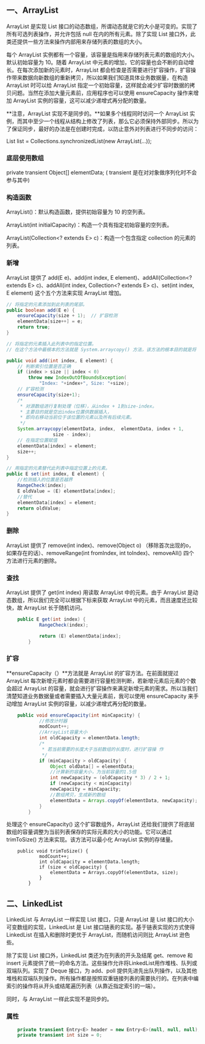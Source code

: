 ## 一、ArrayList

ArrayList 是实现 List 接口的动态数组，所谓动态就是它的大小是可变的。实现了所有可选列表操作，并允许包括 null 在内的所有元素。除了实现 List 接口外，此类还提供一些方法来操作内部用来存储列表的数组的大小。

每个 ArrayList 实例都有一个容量，该容量是指用来存储列表元素的数组的大小。默认初始容量为 10。随着 ArrayList  中元素的增加，它的容量也会不断的自动增长。在每次添加新的元素时，ArrayList  都会检查是否需要进行扩容操作，扩容操作带来数据向新数组的重新拷贝，所以如果我们知道具体业务数据量，在构造 ArrayList 时可以给  ArrayList 指定一个初始容量，这样就会减少扩容时数据的拷贝问题。当然在添加大量元素前，应用程序也可以使用 ensureCapacity  操作来增加 ArrayList 实例的容量，这可以减少递增式再分配的数量。

**注意，ArrayList 实现不是同步的。**如果多个线程同时访问一个 ArrayList 实例，而其中至少一个线程从结构上修改了列表，那么它必须保持外部同步。所以为了保证同步，最好的办法是在创建时完成，以防止意外对列表进行不同步的访问：

List list = Collections.synchronizedList(new ArrayList(…));



### 底层使用数组

private transient Object[] elementData; ( transient 是在对对象做序列化时不会参与其中)



### 构造函数

ArrayList()：默认构造函数，提供初始容量为 10 的空列表。

ArrayList(int initialCapacity)：构造一个具有指定初始容量的空列表。

ArrayList(Collection<? extends E> c)：构造一个包含指定 collection 的元素的列表。



### 新增

ArrayList 提供了 add(E e)、add(int index, E element)、addAll(Collection<?  extends E> c)、addAll(int index, Collection<? extends E>  c)、set(int index, E element) 这个五个方法来实现 ArrayList 增加。 

```java
// 将指定的元素添加到此列表的尾部。
public boolean add(E e) {
    ensureCapacity(size + 1);  // 扩容检测
    elementData[size++] = e;
    return true;
}
```

```java
// 将指定的元素插入此列表中的指定位置。
// 在这个方法中最根本的方法就是 System.arraycopy() 方法，该方法的根本目的就是将 index 位置空出来以供新数据插入，这里需要进行数组数据的右移，这是非常麻烦和耗时的，所以如果指定的数据集合需要进行大量插入（中间插入）操作，推荐使用 LinkedList。

public void add(int index, E element) {
    // 判断索引位置是否正确
    if (index > size || index < 0)
        throw new IndexOutOfBoundsException(
            "Index: "+index+", Size: "+size);
    // 扩容检测
    ensureCapacity(size+1);  
    /*
     * 对源数组进行复制处理（位移），从index + 1到size-index。
     * 主要目的就是空出index位置供数据插入，
     * 即向右移动当前位于该位置的元素以及所有后续元素。 
     */
    System.arraycopy(elementData, index,  elementData, index + 1,
                 size - index);
    // 在指定位置赋值
    elementData[index] = element;
    size++;
}
```

```java
// 用指定的元素替代此列表中指定位置上的元素。
public E set(int index, E element) {
	//检测插入的位置是否越界
	RangeCheck(index);
	E oldValue = (E) elementData[index];
	//替代
	elementData[index] = element;
	return oldValue;
}
```



### 删除

ArrayList 提供了 remove(int index)、remove(Object o) （移除首次出现的o，如果存在的话）、removeRange(int fromIndex, int toIndex)、removeAll() 四个方法进行元素的删除。 



### 查找

ArrayList 提供了 get(int index) 用读取 ArrayList 中的元素。由于 ArrayList 是动态数组，所以我们完全可以根据下标来获取 ArrayList 中的元素，而且速度还比较快，故 ArrayList 长于随机访问。

```java
    public E get(int index) {
            RangeCheck(index);

            return (E) elementData[index];
        }
```



### 扩容

**ensureCapacity（）**方法就是 ArrayList 的扩容方法。在前面就提过 ArrayList  每次新增元素时都会需要进行容量检测判断，若新增元素后元素的个数会超过 ArrayList  的容量，就会进行扩容操作来满足新增元素的需求。所以当我们清楚知道业务数据量或者需要插入大量元素前，我可以使用 ensureCapacity  来手动增加 ArrayList 实例的容量，以减少递增式再分配的数量。 

```java
    public void ensureCapacity(int minCapacity) {
            //修改计时器
            modCount++;
            //ArrayList容量大小
            int oldCapacity = elementData.length;
            /*
             * 若当前需要的长度大于当前数组的长度时，进行扩容操 作
             */
            if (minCapacity > oldCapacity) {
                Object oldData[] = elementData;
                //计算新的容量大小，为当前容量的1.5倍
                int newCapacity = (oldCapacity * 3) / 2 + 1;
                if (newCapacity < minCapacity)
                newCapacity = minCapacity;
                //数组拷贝，生成新的数组
                elementData = Arrays.copyOf(elementData, newCapacity);
            }
        }
```

处理这个 ensureCapacity() 这个扩容数组外，ArrayList 还给我们提供了将底层数组的容量调整为当前列表保存的实际元素的大小的功能。它可以通过 trimToSize() 方法来实现。该方法可以最小化 ArrayList 实例的存储量。

```
    public void trimToSize() {
            modCount++;
            int oldCapacity = elementData.length;
            if (size < oldCapacity) {
                elementData = Arrays.copyOf(elementData, size);
            }
        }
```



## 二、LinkedList

LinkedList 与 ArrayList 一样实现 List 接口，只是 ArrayList 是 List  接口的大小可变数组的实现，LinkedList 是 List 接口链表的实现。基于链表实现的方式使得 LinkedList 在插入和删除时更优于 ArrayList，而随机访问则比 ArrayList 逊色些。 

除了实现 List 接口外，LinkedList 类还为在列表的开头及结尾 get、remove 和 insert 元素提供了统一的命名方法。这些操作允许将LinkedList用作堆栈、队列或双端队列。实现了 Deque 接口，为 add、poll 提供先进先出队列操作，以及其他堆栈和双端队列操作。所有操作都是按照双重链接列表的需要执行的。在列表中编索引的操作将从开头或结尾遍历列表（从靠近指定索引的一端）。

同时，与 ArrayList 一样此实现不是同步的。

### 属性

```java
    private transient Entry<E> header = new Entry<E>(null, null, null);// 双端链表结点
    private transient int size = 0;
```



### 

